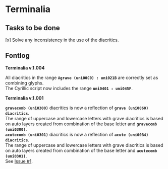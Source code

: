 Terminalia
==========  
  
Tasks to be done  
----------------    
[x] Solve any inconsistency in the use of the diacritics.  
  
Fontlog
----------------  
**Terminalia v.1.004**  
  
All diacritics in the range **` Agrave (uni00C0) : uni021B `** are correctly set as combining glyphs.  
The Cyrillic script now includes the range **` uni0401 : uni045F `**.  
  
**Terminalia v.1.001**  
  
**` gravecomb (uni0300) `** diacritics is now a reflection of **` grave (uni0060) diacritics `**.  
The range of uppercase and lowercase letters with grave diacritics is based on auto layers created from combination of the base letter and **` gravecomb (uni0300) `**.  
**` acutecomb (uni0301) `** diacritics is now a reflection of **` acute (uni00B4) diacritics `**.  
The range of uppercase and lowercase letters with grave diacritics is based on auto layers created from combination of the base letter and **` acutecomb (uni0301) `**.  
See [Issue #1](https://github.com/StefanPeev/Terminalia/issues/1).  
  